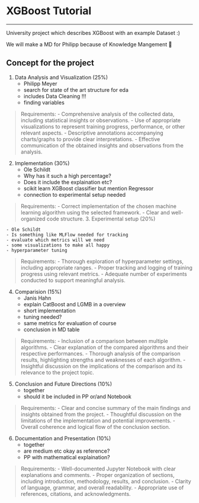 # XGBoost Tutorial

---

University project which describes XGBoost with an example Dataset :)

We will make a MD for Philipp because of Knowledge Mangement 🥰

## Concept for the project

1. Data Analysis and Visualization (25%)
    - Philipp Meyer
    - search for state of the art structure for eda
    - includes Data Cleaning !!!
    - finding variables

> Requirements: - Comprehensive analysis of the collected data, including statistical insights or observations. - Use of appropriate visualizations to represent training progress, performance, or other relevant aspects. - Descriptive annotations accompanying charts/graphs to provide clear interpretations. - Effective communication of the obtained insights and observations from the analysis.

2. Implementation (30%)
    - Ole Schildt
    - Why has it such a high percentage?
    - Does it include the explaination etc?
    - scikit learn XGBoost classifier but mention Regressor
    - connection to experimental setup needed

> Requirements: - Correct implementation of the chosen machine learning algorithm using the selected framework. - Clear and well-organized code structure. 3. Experimental setup (20%)

    - Ole Schildt
    - Is something like MLFlow needed for tracking
    - evaluate which metrics will we need
    - some visualizations to make all happy
    - hyperparameter tuning

> Requirements: - Thorough exploration of hyperparameter settings, including appropriate ranges. - Proper tracking and logging of training progress using relevant metrics. - Adequate number of experiments conducted to support meaningful analysis.

4. Comparision (15%)
    - Janis Hahn
    - explain CatBoost and LGMB in a overview
    - short implementation
    - tuning needed?
    - same metrics for evaluation of course
    - conclusion in MD table

> Requirements: - Inclusion of a comparison between multiple algorithms. - Clear explanation of the compared algorithms and their respective performances. - Thorough analysis of the comparison results, highlighting strengths and weaknesses of each algorithm. - Insightful discussion on the implications of the comparison and its relevance to the project topic.

5. Conclusion and Future Directions (10%)
    - together
    - should it be included in PP or/and Notebook

> Requirements: - Clear and concise summary of the main findings and insights obtained from the project. - Thoughtful discussion on the limitations of the implementation and potential improvements. - Overall coherence and logical flow of the conclusion section.

6. Documentation and Presentation (10%)
    - together
    - are medium etc okay as reference?
    - PP with mathematical explaination?

> Requirements: - Well-documented Jupyter Notebook with clear explanations and comments. - Proper organization of sections, including introduction, methodology, results, and conclusion. - Clarity of language, grammar, and overall readability. - Appropriate use of references, citations, and acknowledgments.
